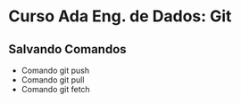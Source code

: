 # Curso Ada Eng. de Dados: Git

## Salvando Comandos

* Comando git push
* Comando git pull
* Comando git fetch
